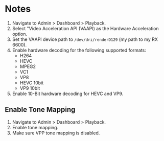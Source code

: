 # Notes

1. Navigate to Admin > Dashboard > Playback.
2. Select "Video Acceleration API (VAAPI) as the Hardware Acceleration option.
3. Set the VAAPI device path to `/dev/dri/renderD129` (my path to my RX 6600).
4. Enable hardware decoding for the following supported formats:
   - H264
   - HEVC
   - MPEG2
   - VC1
   - VP8
   - HEVC 10bit
   - VP9 10bit
5. Enable 10-Bit hardware decoding for HEVC and VP9.

## Enable Tone Mapping

1. Navigate to Admin > Dashboard > Playback.
2. Enable tone mapping.
3. Make sure VPP tone mapping is disabled.
